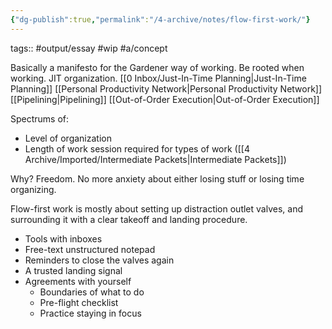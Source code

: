 ```yaml
---
{"dg-publish":true,"permalink":"/4-archive/notes/flow-first-work/"}
---
```


tags:: #output/essay #wip #a/concept

Basically a manifesto for the Gardener way of working.
Be rooted when working.
JIT organization. [[0 Inbox/Just-In-Time Planning\|Just-In-Time Planning]]
[[Personal Productivity Network\|Personal Productivity Network]]
[[Pipelining\|Pipelining]]
[[Out-of-Order Execution\|Out-of-Order Execution]]

Spectrums of:
- Level of organization
- Length of work session required for types of work ([[4 Archive/Imported/Intermediate Packets\|Intermediate Packets]])

Why? Freedom. No more anxiety about either losing stuff or losing time organizing.

Flow-first work is mostly about setting up distraction outlet valves, and surrounding it with a clear takeoff and landing procedure.
- Tools with inboxes
- Free-text unstructured notepad
- Reminders to close the valves again
- A trusted landing signal
- Agreements with yourself
	- Boundaries of what to do
	- Pre-flight checklist
	- Practice staying in focus